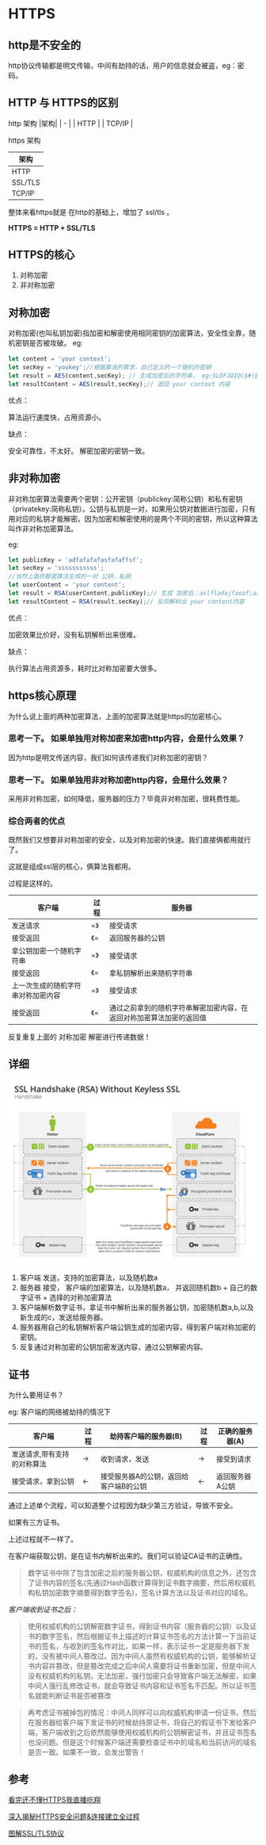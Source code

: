 # HTTPS
## http是不安全的
http协议传输都是明文传输，中间有劫持的话，用户的信息就会被盗，eg：密码。

## HTTP 与 HTTPS的区别
http 架构
|架构|
| - |
| HTTP |
| TCP/IP |

https 架构

| 架构 |
| - |
| HTTP |
| SSL/TLS |
| TCP/IP |

整体来看https就是 在http的基础上，增加了 ssl/tls 。

**HTTPS = HTTP + SSL/TLS**

## HTTPS的核心
1. 对称加密
1. 非对称加密

## 对称加密
对称加密(也叫私钥加密)指加密和解密使用相同密钥的加密算法，安全性全靠，随机密钥是否被攻破。
eg:
```javascript
let content = 'your context';
let secKey = 'youkey';//根据算法的需求，自己定义的一个随机的密钥
let result = AES(content,secKey); // 生成加密后的字符串， eg:SLDFJOI@($#(@^$()))
let resultContent = AES(result,secKey);// 返回 your context 内容
```

优点：

算法运行速度快，占用资源小。

缺点：

安全可靠性，不太好。 解密加密的密钥一致。

## 非对称加密
非对称加密算法需要两个密钥：公开密钥（publickey:简称公钥）和私有密钥（privatekey:简称私钥）。公钥与私钥是一对，如果用公钥对数据进行加密，只有用对应的私钥才能解密。因为加密和解密使用的是两个不同的密钥，所以这种算法叫作非对称加密算法。

eg:

```javascript
let publicKey = 'adfafafafasfafaffsf';
let secKey = 'sssssssssss';
//当然上面的都是算法生成的一对 公钥，私钥
let userContent = 'your content';
let result = RSA(userContent,publicKey);// 生成 加密后：aslfladajfaoaf;aaa;dsoij
let resultContent = RSA(result,secKey);// 反向解析出 your content内容

```

优点：

加密效果比价好，没有私钥解析出来很难。

缺点：

执行算法占用资源多，耗时比对称加密要大很多。

## https核心原理

为什么说上面的两种加密算法，上面的加密算法就是https的加密核心。

### 思考一下。 如果单独用对称加密来加密http内容，会是什么效果？

因为http是明文传送内容，我们如何该传递我们对称加密的密钥？

### 思考一下。 如果单独用非对称加密http内容，会是什么效果？

采用非对称加密，如何降低，服务器的压力？毕竟非对称加密，很耗费性能。

### 综合两者的优点

既然我们又想要非对称加密的安全，以及对称加密的快速。我们直接俩都用就行了。

这就是组成ssl层的核心，俩算法我都用。

过程是这样的。

| 客户端 | 过程 | 服务器 |
| - | - | - |
| 发送请求 | =》 | 接受请求 |
| 接受返回 | 《= | 返回服务器的公钥 |
| 拿公钥加密一个随机字符串 | =》 | 接受请求 |
| 接受返回 | 《= | 拿私钥解析出来随机字符串 |
| 上一次生成的随机字符串对称加密内容 | =》 | 接受请求 |
| 接受返回 | 《= | 通过之前拿到的随机字符串解密加密内容，在返回对称加密算法加密的返回值 |

反复重复上面的 对称加密 解密进行传递数据！ 

## 详细

![ssl图](https://github.com/skyujilong/notebook/blob/master/src/ssl.png)

1. 客户端 发送，支持的加密算法，以及随机数a
2. 服务器 接受， 客户端的加密算法，以及随机数a， 并返回随机数b + 自己的数字证书 + 选择的对称加密算法
3. 客户端解析数字证书，拿证书中解析出来的服务器公钥，加密随机数a,b,以及新生成的c，发送给服务器。
4. 服务器用自己的私钥解析客户端公钥生成的加密内容，得到客户端对称加密的密钥。
5. 反复通过对称加密的公钥加密发送内容，通过公钥解密内容。

## 证书
为什么要用证书？

eg:
客户端的网络被劫持的情况下

| 客户端 | 过程 | 劫持客户端的服务器(B) | 过程 | 正确的服务器(A) |
| - | - | - | - | - |
| 发送请求,带有支持的对称算法 | -> | 收到请求，发送 | -> | 接受到请求 |
| 接受请求，拿到公钥 | <- | 接受服务器A的公钥，返回给客户端B的公钥 | <- | 返回服务器A公钥 |

通过上述单个流程，可以知道整个过程因为缺少第三方验证，导致不安全。

如果有三方证书。

上述过程就不一样了。

在客户端获取公钥，是在证书内解析出来的。我们可以验证CA证书的正确性。

>数字证书中除了包含加密之后的服务器公钥，权威机构的信息之外，还包含了证书内容的签名(先通过Hash函数计算得到证书数字摘要，然后用权威机构私钥加密数字摘要得到数字签名)，签名计算方法以及证书对应的域名。

*客户端收到证书之后：*

>使用权威机构的公钥解密数字证书，得到证书内容（服务器的公钥）以及证书的数字签名，然后根据证书上描述的计算证书签名的方法计算一下当前证书的签名，与收到的签名作对比，如果一样，表示证书一定是服务器下发的，没有被中间人篡改过。因为中间人虽然有权威机构的公钥，能够解析证书内容并篡改，但是篡改完成之后中间人需要将证书重新加密，但是中间人没有权威机构的私钥，无法加密，强行加密只会导致客户端无法解密，如果中间人强行乱修改证书，就会导致证书内容和证书签名不匹配。所以证书签名就能判断证书是否被篡改

>再考虑证书被掉包的情况：中间人同样可以向权威机构申请一份证书，然后在服务器给客户端下发证书的时候劫持原证书，将自己的假证书下发给客户端，客户端收到之后依然能够使用权威机构的公钥解密证书，并且证书签名也没问题。但是这个时候客户端还需要检查证书中的域名和当前访问的域名是否一致。如果不一致，会发出警告！

## 参考

[看完还不懂HTTPS我直播吃翔](https://zhuanlan.zhihu.com/p/25976060)

[深入揭秘HTTPS安全问题&连接建立全过程](https://blog.csdn.net/mbugatti/article/details/53536924)

[图解SSL/TLS协议](http://www.ruanyifeng.com/blog/2014/09/illustration-ssl.html)